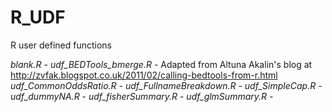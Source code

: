 R_UDF
=====

R user defined functions


*blank.R* - 
*udf_BEDTools_bmerge.R* - Adapted from Altuna Akalin's blog at http://zvfak.blogspot.co.uk/2011/02/calling-bedtools-from-r.html
*udf_CommonOddsRatio.R* -
*udf_FullnameBreakdown.R* -
*udf_SimpleCap.R* -
*udf_dummyNA.R* -
*udf_fisherSummary.R* -
*udf_glmSummary.R* -
